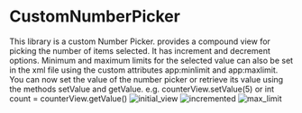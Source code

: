 # CustomNumberPicker
This library is a custom Number Picker. provides a compound view for picking the number of items selected. It has increment and decrement options. Minimum and maximum limits for the selected value can also be set in the xml file using the custom attributes app:minlimit and app:maxlimit. You can now set the value of the number picker or retrieve its value using the methods setValue and getValue. 
e.g. counterView.setValue(5) or int count = counterView.getValue()
![initial_view](https://user-images.githubusercontent.com/26622768/50572195-79def100-0de0-11e9-9e60-12f0e5991108.png)
![incremented](https://user-images.githubusercontent.com/26622768/50572194-79465a80-0de0-11e9-9742-2fd0b76988ea.png)
![max_limit](https://user-images.githubusercontent.com/26622768/50572196-79def100-0de0-11e9-9ef8-470f3054c046.png)
